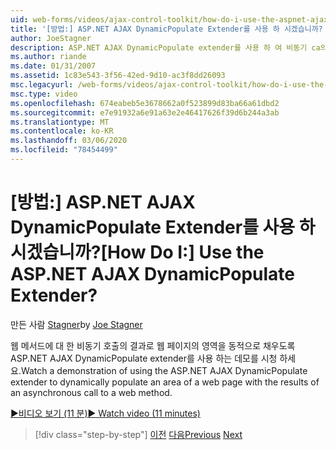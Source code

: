 ```yaml
---
uid: web-forms/videos/ajax-control-toolkit/how-do-i-use-the-aspnet-ajax-dynamicpopulate-extender
title: '[방법:] ASP.NET AJAX DynamicPopulate Extender를 사용 하 시겠습니까? | Microsoft Docs'
author: JoeStagner
description: ASP.NET AJAX DynamicPopulate extender를 사용 하 여 비동기 ca의 결과로 웹 페이지의 영역을 동적으로 채우는 데모를 시청 합니다.
ms.author: riande
ms.date: 01/31/2007
ms.assetid: 1c83e543-3f56-42ed-9d10-ac3f8dd26093
msc.legacyurl: /web-forms/videos/ajax-control-toolkit/how-do-i-use-the-aspnet-ajax-dynamicpopulate-extender
msc.type: video
ms.openlocfilehash: 674eabeb5e3678662a0f523899d83ba66a61dbd2
ms.sourcegitcommit: e7e91932a6e91a63e2e46417626f39d6b244a3ab
ms.translationtype: MT
ms.contentlocale: ko-KR
ms.lasthandoff: 03/06/2020
ms.locfileid: "78454499"
---
```

# <a name="how-do-i-use-the-aspnet-ajax-dynamicpopulate-extender"></a><span data-ttu-id="85bf6-104">[방법:] ASP.NET AJAX DynamicPopulate Extender를 사용 하 시겠습니까?</span><span class="sxs-lookup"><span data-stu-id="85bf6-104">[How Do I:] Use the ASP.NET AJAX DynamicPopulate Extender?</span></span>

<span data-ttu-id="85bf6-105">만든 사람 [Stagner](https://github.com/JoeStagner)</span><span class="sxs-lookup"><span data-stu-id="85bf6-105">by [Joe Stagner](https://github.com/JoeStagner)</span></span>

<span data-ttu-id="85bf6-106">웹 메서드에 대 한 비동기 호출의 결과로 웹 페이지의 영역을 동적으로 채우도록 ASP.NET AJAX DynamicPopulate extender를 사용 하는 데모를 시청 하세요.</span><span class="sxs-lookup"><span data-stu-id="85bf6-106">Watch a demonstration of using the ASP.NET AJAX DynamicPopulate extender to dynamically populate an area of a web page with the results of an asynchronous call to a web method.</span></span>

[<span data-ttu-id="85bf6-107">&#9654;비디오 보기 (11 분)</span><span class="sxs-lookup"><span data-stu-id="85bf6-107">&#9654; Watch video (11 minutes)</span></span>](https://channel9.msdn.com/Blogs/ASP-NET-Site-Videos/how-do-i-use-the-aspnet-ajax-dynamicpopulate-extender)

> [!div class="step-by-step"]
> <span data-ttu-id="85bf6-108">[이전](how-do-i-use-the-aspnet-ajax-draggable-panel-extender.md)
> [다음](how-do-i-use-the-aspnet-ajax-filteredtextbox-extender.md)</span><span class="sxs-lookup"><span data-stu-id="85bf6-108">[Previous](how-do-i-use-the-aspnet-ajax-draggable-panel-extender.md)
[Next](how-do-i-use-the-aspnet-ajax-filteredtextbox-extender.md)</span></span>
